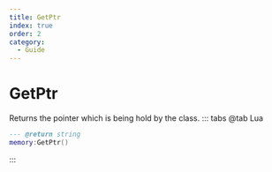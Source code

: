 ```yaml
---
title: GetPtr
index: true
order: 2
category:
  - Guide
---
```


# GetPtr
Returns the pointer which is being hold by the class.
::: tabs
@tab Lua
```lua
--- @return string
memory:GetPtr()
```

:::